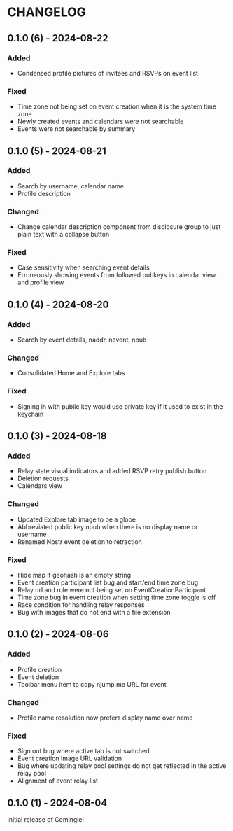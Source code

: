 # CHANGELOG

## 0.1.0 (6) - 2024-08-22

### Added
- Condensed profile pictures of invitees and RSVPs on event list

### Fixed
- Time zone not being set on event creation when it is the system time zone
- Newly created events and calendars were not searchable
- Events were not searchable by summary

## 0.1.0 (5) - 2024-08-21

### Added
- Search by username, calendar name
- Profile description

### Changed
- Change calendar description component from disclosure group to just plain text with a collapse button

### Fixed
- Case sensitivity when searching event details
- Erroneously showing events from followed pubkeys in calendar view and profile view

## 0.1.0 (4) - 2024-08-20

### Added
- Search by event details, naddr, nevent, npub

### Changed
- Consolidated Home and Explore tabs

### Fixed
- Signing in with public key would use private key if it used to exist in the keychain

## 0.1.0 (3) - 2024-08-18

### Added
- Relay state visual indicators and added RSVP retry publish button
- Deletion requests
- Calendars view

### Changed
- Updated Explore tab image to be a globe
- Abbreviated public key npub when there is no display name or username
- Renamed Nostr event deletion to retraction

### Fixed
- Hide map if geohash is an empty string
- Event creation participant list bug and start/end time zone bug
- Relay url and role were not being set on EventCreationParticipant
- Time zone bug in event creation when setting time zone toggle is off
- Race condition for handling relay responses 
- Bug with images that do not end with a file extension

## 0.1.0 (2) - 2024-08-06

### Added 
- Profile creation
- Event deletion
- Toolbar menu item to copy njump.me URL for event

### Changed
- Profile name resolution now prefers display name over name

### Fixed
- Sign out bug where active tab is not switched
- Event creation image URL validation
- Bug where updating relay pool settings do not get reflected in the active relay pool
- Alignment of event relay list

## 0.1.0 (1) - 2024-08-04

Initial release of Comingle!
